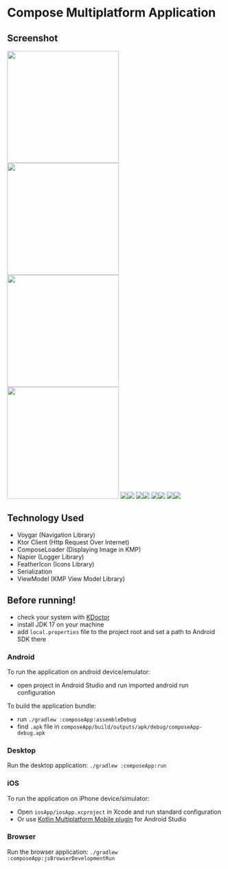 # Compose Multiplatform Application

## Screenshot
<img src="https://github.com/KhubaibKhan4/Wallpaper-KMP/blob/master/screenshots/1.png" width="260px" /><img src="https://github.com/KhubaibKhan4/Wallpaper-KMP/blob/master/screenshots/2.png" width="260px" />
<img src="https://github.com/KhubaibKhan4/Wallpaper-KMP/blob/master/screenshots/11.png" width="260px" /><img src="https://github.com/KhubaibKhan4/Wallpaper-KMP/blob/master/screenshots/22.png" width="260px" />
<img src="https://github.com/KhubaibKhan4/Wallpaper-KMP/blob/master/screenshots/3.png"/><img src="https://github.com/KhubaibKhan4/Wallpaper-KMP/blob/master/screenshots/4.png"  />
<img src="https://github.com/KhubaibKhan4/Wallpaper-KMP/blob/master/screenshots/33.png"/><img src="https://github.com/KhubaibKhan4/Wallpaper-KMP/blob/master/screenshots/44.png"  />
<img src="https://github.com/KhubaibKhan4/Wallpaper-KMP/blob/master/screenshots/5.png"/><img src="https://github.com/KhubaibKhan4/Wallpaper-KMP/blob/master/screenshots/6.png" />
<img src="https://github.com/KhubaibKhan4/Wallpaper-KMP/blob/master/screenshots/55.png"/><img src="https://github.com/KhubaibKhan4/Wallpaper-KMP/blob/master/screenshots/65.png" />

## Technology Used
- Voygar (Navigation Library)
- Ktor Client (Http Request Over Internet)
- ComposeLoader (Displaying Image in KMP)
- Napier (Logger Library)
- FeatherIcon (Icons Library)
- Serialization 
- ViewModel (KMP View Model Library)

## Before running!
 - check your system with [KDoctor](https://github.com/Kotlin/kdoctor)
 - install JDK 17 on your machine
 - add `local.properties` file to the project root and set a path to Android SDK there

### Android
To run the application on android device/emulator:  
 - open project in Android Studio and run imported android run configuration

To build the application bundle:
 - run `./gradlew :composeApp:assembleDebug`
 - find `.apk` file in `composeApp/build/outputs/apk/debug/composeApp-debug.apk`

### Desktop
Run the desktop application: `./gradlew :composeApp:run`

### iOS
To run the application on iPhone device/simulator:
 - Open `iosApp/iosApp.xcproject` in Xcode and run standard configuration
 - Or use [Kotlin Multiplatform Mobile plugin](https://plugins.jetbrains.com/plugin/14936-kotlin-multiplatform-mobile) for Android Studio

### Browser
Run the browser application: `./gradlew :composeApp:jsBrowserDevelopmentRun`

